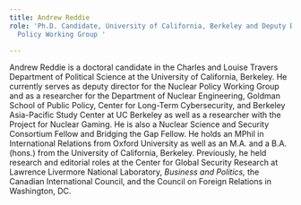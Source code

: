 ```yaml
---
title: Andrew Reddie
role: 'Ph.D. Candidate, University of California, Berkeley and Deputy Director, Nuclear
  Policy Working Group '

---
```

Andrew Reddie is a doctoral candidate in the Charles and Louise Travers Department of Political Science at the University of California, Berkeley. He currently serves as deputy director for the Nuclear Policy Working Group and as a researcher for the Department of Nuclear Engineering, Goldman School of Public Policy, Center for Long-Term Cybersecurity, and Berkeley Asia-Pacific Study Center at UC Berkeley as well as a researcher with the Project for Nuclear Gaming. He is also a Nuclear Science and Security Consortium Fellow and Bridging the Gap Fellow. He holds an MPhil in International Relations from Oxford University as well as an M.A. and a B.A. (hons.) from the University of California, Berkeley. Previously, he held research and editorial roles at the Center for Global Security Research at Lawrence Livermore National Laboratory, _Business and Politics,_ the Canadian International Council, and the Council on Foreign Relations in Washington, DC.